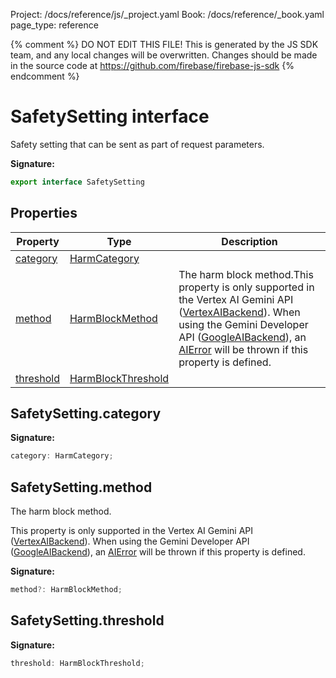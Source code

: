 Project: /docs/reference/js/_project.yaml
Book: /docs/reference/_book.yaml
page_type: reference

{% comment %}
DO NOT EDIT THIS FILE!
This is generated by the JS SDK team, and any local changes will be
overwritten. Changes should be made in the source code at
https://github.com/firebase/firebase-js-sdk
{% endcomment %}

# SafetySetting interface
Safety setting that can be sent as part of request parameters.

<b>Signature:</b>

```typescript
export interface SafetySetting 
```

## Properties

|  Property | Type | Description |
|  --- | --- | --- |
|  [category](./ai.safetysetting.md#safetysettingcategory) | [HarmCategory](./ai.md#harmcategory) |  |
|  [method](./ai.safetysetting.md#safetysettingmethod) | [HarmBlockMethod](./ai.md#harmblockmethod) | The harm block method.<!-- -->This property is only supported in the Vertex AI Gemini API ([VertexAIBackend](./ai.vertexaibackend.md#vertexaibackend_class)<!-- -->). When using the Gemini Developer API ([GoogleAIBackend](./ai.googleaibackend.md#googleaibackend_class)<!-- -->), an [AIError](./ai.aierror.md#aierror_class) will be thrown if this property is defined. |
|  [threshold](./ai.safetysetting.md#safetysettingthreshold) | [HarmBlockThreshold](./ai.md#harmblockthreshold) |  |

## SafetySetting.category

<b>Signature:</b>

```typescript
category: HarmCategory;
```

## SafetySetting.method

The harm block method.

This property is only supported in the Vertex AI Gemini API ([VertexAIBackend](./ai.vertexaibackend.md#vertexaibackend_class)<!-- -->). When using the Gemini Developer API ([GoogleAIBackend](./ai.googleaibackend.md#googleaibackend_class)<!-- -->), an [AIError](./ai.aierror.md#aierror_class) will be thrown if this property is defined.

<b>Signature:</b>

```typescript
method?: HarmBlockMethod;
```

## SafetySetting.threshold

<b>Signature:</b>

```typescript
threshold: HarmBlockThreshold;
```

